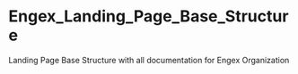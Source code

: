 # Engex_Landing_Page_Base_Structure
Landing Page Base Structure with all documentation for Engex Organization
